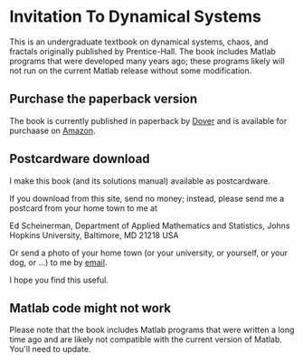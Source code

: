 # Invitation To Dynamical Systems

This is an undergraduate textbook on dynamical systems, chaos, and fractals originally published by Prentice-Hall. The book includes Matlab programs that were developed many years ago; these programs likely will not run on the current Matlab release without some modification.

## Purchase the paperback version

The book is currently published in paperback by [Dover](http://store.doverpublications.com/0486485943.html)
and is available for purchaase on 
[Amazon](http://www.amazon.com/Invitation-Dynamical-Systems-Dover-Mathematics/dp/0486485943/ref=sr_1_7?ie=UTF8&qid=1328557406&sr=8-7).

## Postcardware download

I make this book (and its solutions manual) available as postcardware. 

If you download from this site, send no money; instead, 
please send me a postcard from your home town to me at 

Ed Scheinerman, Department of Applied Mathematics and Statistics, Johns Hopkins University, Baltimore, MD 21218 USA

Or send a photo of your home town (or your university, or yourself, or your dog, or ...) to me by [email](mailto:ers@jhu.edu).

I hope you find this useful.

## Matlab code might not work

Please note that the book includes Matlab programs that were written a long time ago and are likely not compatible with 
the current version of Matlab. You'll need to update.
